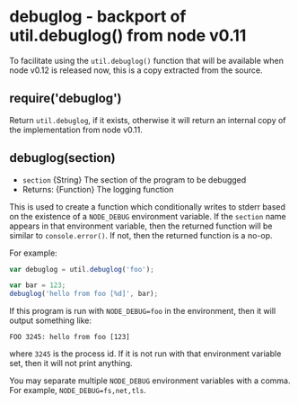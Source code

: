 # debuglog - backport of util.debuglog() from node v0.11

To facilitate using the `util.debuglog()` function that will be available when node v0.12 is released now, this is a
copy extracted from the source.

## require('debuglog')

Return `util.debuglog`, if it exists, otherwise it will return an internal copy of the implementation from node v0.11.

## debuglog(section)

* `section` {String} The section of the program to be debugged
* Returns: {Function} The logging function

This is used to create a function which conditionally writes to stderr based on the existence of a `NODE_DEBUG`
environment variable. If the
`section` name appears in that environment variable, then the returned function will be similar to `console.error()`. If
not, then the returned function is a no-op.

For example:

```javascript
var debuglog = util.debuglog('foo');

var bar = 123;
debuglog('hello from foo [%d]', bar);
```

If this program is run with `NODE_DEBUG=foo` in the environment, then it will output something like:

    FOO 3245: hello from foo [123]

where `3245` is the process id. If it is not run with that environment variable set, then it will not print anything.

You may separate multiple `NODE_DEBUG` environment variables with a comma. For example, `NODE_DEBUG=fs,net,tls`.
